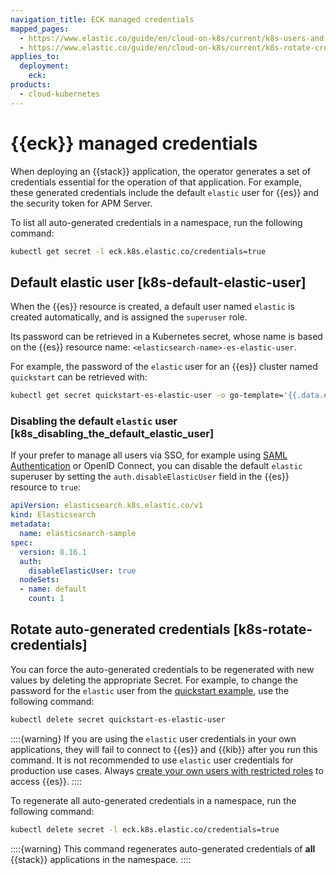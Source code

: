 ```yaml
---
navigation_title: ECK managed credentials
mapped_pages:
  - https://www.elastic.co/guide/en/cloud-on-k8s/current/k8s-users-and-roles.html
  - https://www.elastic.co/guide/en/cloud-on-k8s/current/k8s-rotate-credentials.html
applies_to:
  deployment:
    eck:
products:
  - cloud-kubernetes
---
```


# {{eck}} managed credentials

When deploying an {{stack}} application, the operator generates a set of credentials essential for the operation of that application. For example, these generated credentials include the default `elastic` user for {{es}} and the security token for APM Server.

To list all auto-generated credentials in a namespace, run the following command:

```sh
kubectl get secret -l eck.k8s.elastic.co/credentials=true
```

## Default elastic user [k8s-default-elastic-user]

When the {{es}} resource is created, a default user named `elastic` is created automatically, and is assigned the `superuser` role.

Its password can be retrieved in a Kubernetes secret, whose name is based on the {{es}} resource name: `<elasticsearch-name>-es-elastic-user`.

For example, the password of the `elastic` user for an {{es}} cluster named `quickstart` can be retrieved with:

```sh
kubectl get secret quickstart-es-elastic-user -o go-template='{{.data.elastic | base64decode}}'
```

### Disabling the default `elastic` user [k8s_disabling_the_default_elastic_user]

If your prefer to manage all users via SSO, for example using [SAML Authentication](../../../deploy-manage/users-roles/cluster-or-deployment-auth/saml.md) or OpenID Connect, you can disable the default `elastic` superuser by setting the `auth.disableElasticUser` field in the {{es}} resource to `true`:

```yaml
apiVersion: elasticsearch.k8s.elastic.co/v1
kind: Elasticsearch
metadata:
  name: elasticsearch-sample
spec:
  version: 8.16.1
  auth:
    disableElasticUser: true
  nodeSets:
  - name: default
    count: 1
```

## Rotate auto-generated credentials [k8s-rotate-credentials]

You can force the auto-generated credentials to be regenerated with new values by deleting the appropriate Secret. For example, to change the password for the `elastic` user from the [quickstart example](../../../deploy-manage/deploy/cloud-on-k8s/deploy-an-orchestrator.md), use the following command:

```sh
kubectl delete secret quickstart-es-elastic-user
```

::::{warning}
If you are using the `elastic` user credentials in your own applications, they will fail to connect to {{es}} and {{kib}} after you run this command. It is not recommended to use `elastic` user credentials for production use cases. Always [create your own users with restricted roles](../../../deploy-manage/users-roles/cluster-or-deployment-auth/native.md) to access {{es}}.
::::


To regenerate all auto-generated credentials in a namespace, run the following command:

```sh
kubectl delete secret -l eck.k8s.elastic.co/credentials=true
```

::::{warning}
This command regenerates auto-generated credentials of **all** {{stack}} applications in the namespace.
::::
